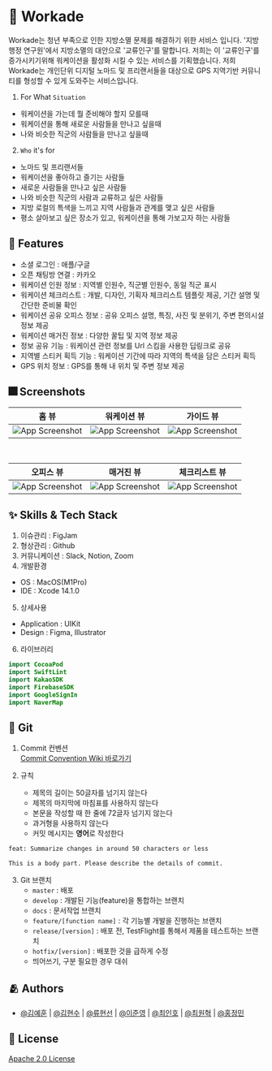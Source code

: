 

# :iphone: Workade
Workade는 청년 부족으로 인한 지방소멸 문제를 해결하기 위한 서비스 입니다.
'지방 행정 연구원'에서 지방소멸의 대안으로 '교류인구'를 말합니다. 저희는 이 '교류인구'를 증가시키기위해 
워케이션을 활성화 시킬 수 있는 서비스를 기획했습니다. 저희 Workade는 개인단위 디지털 노마드 및 프리랜서들을 대상으로
GPS 지역기반 커뮤니티를 형성할 수 있게 도와주는 서비스입니다.

1. For What `Situation`
- 워케이션을 가는데 뭘 준비해야 할지 모를때
- 워케이션을 통해 새로운 사람들을 만나고 싶을때
- 나와 비슷한 직군의 사람들을 만나고 싶을때

2. `Who` it's for
- 노마드 및 프리랜서들
- 워케이션을 좋아하고 즐기는 사람들
- 새로운 사람들을 만나고 싶은 사람들
- 나와 비슷한 직군의 사람과 교류하고 싶은 사람들
- 지방 로컬의 특색을 느끼고 지역 사람들과 관계를 맺고 싶은 사람들
- 평소 살아보고 싶은 장소가 있고, 워케이션을 통해 가보고자 하는 사람들


## :pushpin: Features
- 소셜 로그인 : 애플/구글
- 오픈 채팅방 연결 : 카카오
- 워케이션 인원 정보 : 지역별 인원수, 직군별 인원수, 동일 직군 표시
- 워케이션 체크리스트 : 개발, 디자인, 기획자 체크리스트 템플릿 제공, 기간 설명 및 간단한 준비물 확인
- 워케이션 공유 오피스 정보 : 공유 오피스 설명, 특징, 사진 및 분위기, 주변 편의시설 정보 제공
- 워케이션 매거진 정보 : 다양한 꿀팁 및 지역 정보 제공
- 정보 공유 기능 : 워케이션 관련 정보를 Url 스킴을 사용한 딥링크로 공유
- 지역별 스티커 획득 기능 : 워케이션 기간에 따라 지역의 특색을 담은 스티커 획득
- GPS 위치 정보 : GPS를 통해 내 위치 및 주변 정보 제공


## :fireworks: Screenshots

| 홈 뷰 | 워케이션 뷰 | 가이드 뷰 |
|:---:|:---:|:---:|
|![App Screenshot](https://user-images.githubusercontent.com/74142881/204989059-b78005f0-56af-4608-9c76-9fbd16ce01b6.png)|![App Screenshot](https://user-images.githubusercontent.com/74142881/204989078-f745eae8-b1e1-4843-8647-e884a24d3a26.png)|![App Screenshot](https://user-images.githubusercontent.com/74142881/204989083-de0fa65d-2465-477f-9285-19c2e7892180.png)|

<br>

| 오피스 뷰 | 매거진 뷰 | 체크리스트 뷰 |
|:---:|:---:|:---:|
|![App Screenshot](https://user-images.githubusercontent.com/74142881/204989093-96d418e8-4c61-4a4e-a8dc-87259782042f.png)|![App Screenshot](https://user-images.githubusercontent.com/74142881/204989084-92bce886-6cff-4dce-9687-d83e5c05ce85.png)|![App Screenshot](https://user-images.githubusercontent.com/74142881/204989098-f2d2ebfb-adaa-4a68-bd56-2cf5c5b9b231.png)|


## :sparkles: Skills & Tech Stack
1. 이슈관리 : FigJam
2. 형상관리 : Github
3. 커뮤니케이션 : Slack, Notion, Zoom<br>
4. 개발환경
- OS : MacOS(M1Pro)
- IDE : Xcode 14.1.0
5. 상세사용
- Application : UIKit
- Design : Figma, Illustrator<br>
6. 라이브러리
```swift
import CocoaPod
import SwiftLint
import KakaoSDK
import FirebaseSDK
import GoogleSignIn
import NaverMap
```

## 🔀 Git
1. Commit 컨벤션  
    [Commit Convention Wiki 바로가기](https://github.com/IIION/Workade/wiki/Commit-Convention)
    
2. 규칙
    - 제목의 길이는 50글자를 넘기지 않는다
    - 제목의 마지막에 마침표를 사용하지 않는다
    - 본문을 작성할 때 한 줄에 72글자 넘기지 않는다
    - 과거형을 사용하지 않는다
    - 커밋 메시지는 **영어**로 작성한다   
```bash
feat: Summarize changes in around 50 characters or less

This is a body part. Please describe the details of commit.
```
3. Git 브랜치
    - `master` : 배포
    - `develop` : 개발된 기능(feature)을 통합하는 브랜치
    - `docs` : 문서작업 브랜치
    - `feature/[function name]` : 각 기능별 개발을 진행하는 브랜치
    - `release/[version]` : 배포 전, TestFlight를 통해서 제품을 테스트하는 브랜치
    - `hotfix/[version]` : 배포한 것을 급하게 수정
    - 띄어쓰기, 구분 필요한 경우 대쉬


## :people_hugging: Authors
- [@김예훈](https://github.com/eraser3031) | [@김현수](https://github.com/BrightHyeon) | [@류현선](https://www.github.com/hs-ryu) | [@이준영](https://github.com/User-Lawn) | [@최인호](https://github.com/E-know) | [@최원혁](https://github.com/DevLuce) | [@홍정민](https://github.com/jeohong)


## :lock_with_ink_pen: License
[Apache 2.0 License](https://www.apache.org/licenses/LICENSE-2.0.txt)
